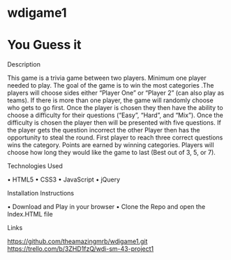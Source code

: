 # wdigame1
You Guess it
=====================

Description

This game is a trivia game between two players.  Minimum one player needed to play.  The goal of the game is to win the most categories .The players will choose sides either  “Player One” or “Player 2” (can also play as teams). If there is more than one player, the game will randomly choose who gets to go first.  Once the player is chosen they then have the ability to choose a difficulty for their questions (“Easy”, “Hard”, and “Mix”). Once the difficulty is chosen the player then will be presented with five questions. If the player gets the question incorrect the other Player then has the opportunity to steal the round. First player to reach three correct questions wins the category. Points are earned by winning categories. Players will choose how long they would like the game to last (Best out of 3, 5, or 7).

Technologies Used

•	HTML5
•	CSS3
•	JavaScript
•	jQuery


Installation Instructions

•	Download and Play in your browser
•	Clone the Repo and open the Index.HTML file


Links

https://github.com/theamazingmrb/wdigame1.git
https://trello.com/b/3ZHD1fzQ/wdi-sm-43-project1

